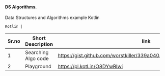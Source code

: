 #### DS Algorithms.
Data Structures and Algorithms example Kotlin

```
Kotlin | 
```
| Sr.no | Short Description | link | 
| --- | --- | --- |
| 1 | Searching Algo code | https://gist.github.com/worstkiller/339a040495a0abac0d3f40b2e759db49 |
| 2 | Playground | https://pl.kotl.in/O8DYwRIwi |
